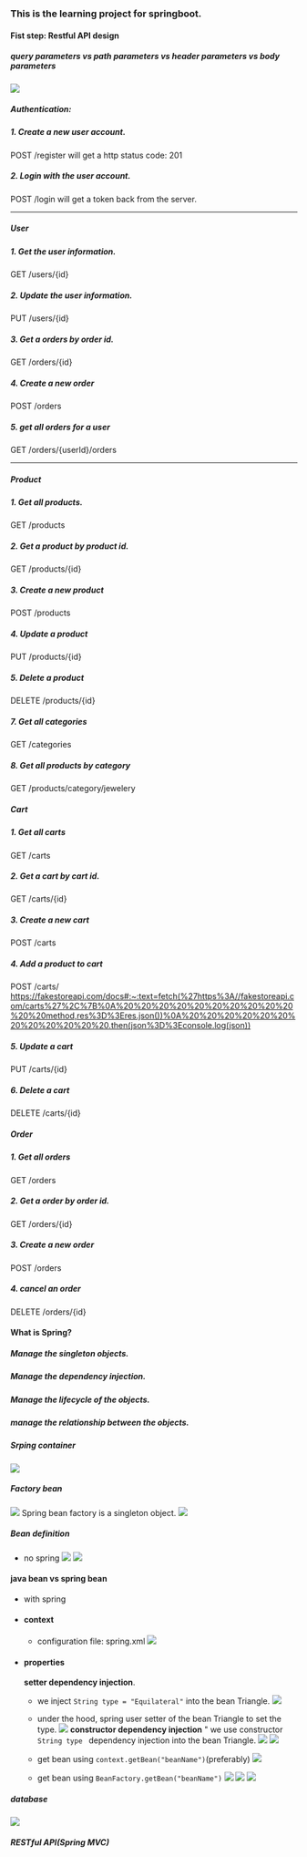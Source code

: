 ### This is the learning project for springboot.

#### Fist step: Restful API design
##### query parameters vs path parameters vs header parameters vs body parameters
![](/images/Screen%20Shot%202022-05-10%20at%2011.14.21%20AM.png)
##### Authentication:
##### 1. Create a new user account.
POST /register
will get a http status code: 201
##### 2. Login with the user account.
POST /login
will get a token back from the server.
<hr>

##### User
##### 1. Get the user information.
GET /users/{id}

##### 2. Update the user information.
PUT /users/{id}

##### 3. Get a orders by order id.
GET /orders/{id}

##### 4. Create a new order
POST /orders

##### 5. get all orders for a user
GET /orders/{userId}/orders
<hr>

##### Product
##### 1. Get all products.
GET /products

##### 2. Get a product by product id.
GET /products/{id}

##### 3. Create a new product
POST /products

##### 4. Update a product
PUT /products/{id}

##### 5. Delete a product
DELETE /products/{id}

##### 7. Get all categories
GET /categories

##### 8. Get all products by category
GET /products/category/jewelery

##### Cart
##### 1. Get all carts
GET /carts

##### 2. Get a cart by cart id.
GET /carts/{id}

##### 3. Create a new cart
POST /carts

##### 4. Add a product to cart
POST /carts/
https://fakestoreapi.com/docs#:~:text=fetch(%27https%3A//fakestoreapi.com/carts%27%2C%7B%0A%20%20%20%20%20%20%20%20%20%20%20%20method,res%3D%3Eres.json())%0A%20%20%20%20%20%20%20%20%20%20%20%20.then(json%3D%3Econsole.log(json))

##### 5. Update a cart
PUT /carts/{id}

##### 6. Delete a cart
DELETE /carts/{id}

##### Order
##### 1. Get all orders
GET /orders

##### 2. Get a order by order id.
GET /orders/{id}

##### 3. Create a new order
POST /orders

##### 4. cancel an order
DELETE /orders/{id}

#### What is Spring?

##### Manage the singleton objects.

##### Manage the dependency injection.

##### Manage the lifecycle of the objects.

##### manage the relationship between the objects.

##### Srping container
![](/images/Screen%20Shot%202022-05-10%20at%206.38.40%20PM.png)

##### Factory bean
![](./images/Screen%20Shot%202022-05-10%20at%206.41.52%20PM.png)
Spring bean factory is a singleton object.
![](/images/Screen%20Shot%202022-05-10%20at%206.42.45%20PM.png)

##### Bean definition
* no spring 
![](/images/Screen%20Shot%202022-05-10%20at%206.48.46%20PM.png)
![](/images/Screen%20Shot%202022-05-10%20at%206.49.03%20PM.png)

#### java bean vs spring bean

* with spring
* #### context
  *  configuration file: spring.xml
![](/images/Screen%20Shot%202022-05-10%20at%207.29.11%20PM.png)
* #### properties
  **setter dependency injection**.
  * we inject `String type = "Equilateral"` into the bean Triangle.
  ![](images/Screen%20Shot%202022-05-11%20at%205.15.45%20AM.png)
  * under the hood, spring user setter of the bean Triangle to set the type.
  ![](images/Screen%20Shot%202022-05-11%20at%205.25.25%20AM.png)
  **constructor dependency injection**
  " we use constructor `String type ` dependency injection into the bean Triangle.
  ![](images/Screen%20Shot%202022-05-11%20at%205.33.44%20AM.png)
  ![](images/Screen%20Shot%202022-05-11%20at%205.33.31%20AM.png)



  * get bean using `context.getBean("beanName")`(preferably)
![](/images/Screen%20Shot%202022-05-10%20at%207.31.16%20PM.png)
  * get bean using `BeanFactory.getBean("beanName")`
![](images/Screen%20Shot%202022-05-11%20at%204.13.09%20AM.png)
![](images/Screen%20Shot%202022-05-10%20at%207.29.11%20PM.png)
![](images/Screen%20Shot%202022-05-10%20at%207.31.16%20PM.png)


















##### database
![](images/Screen%20Shot%202022-05-10%20at%203.28.04%20PM.png)



##### RESTful API(Spring MVC)
##### 











